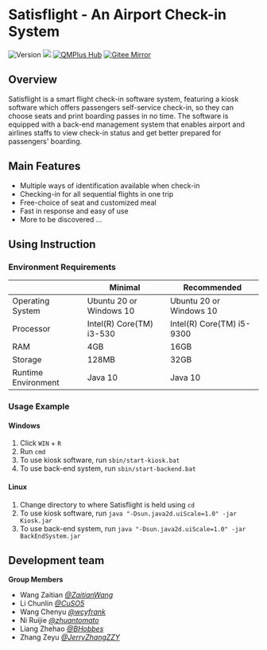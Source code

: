 # Satisflight - An Airport Check-in System


![Version](https://img.shields.io/badge/Version-1.0-green)
![](https://img.shields.io/github/repo-size/JerryZhangZZY/EBU6304-2021-Software-Engineering-Group-111)
[![QMPlus Hub](https://img.shields.io/badge/QMPlus%20Hub-here-orange)](https://hub.qmplus.qmul.ac.uk/group/ebu6304-2022-software-engin-35)
[![Gitee Mirror](https://img.shields.io/badge/Gitee%20Mirror-here-red)](https://gitee.com/jerryzhangzzy/EBU6304-2021-Software-Engineering-Group-111)

## Overview

Satisflight is a smart flight check-in software system, featuring a kiosk software which offers passengers self-service check-in, so they can choose seats and print boarding passes in no time. The software is equipped with a back-end management system that enables airport and airlines staffs to view check-in status and get better prepared for passengers' boarding.

## Main Features

- Multiple ways of identification available when check-in
- Checking-in for all sequential flights in one trip
- Free-choice of seat and customized meal
- Fast in response and easy of use
- More to be discovered ...

## Using Instruction

### Environment Requirements

|    |Minimal|Recommended|
|----|-------|-----------|
|Operating System|Ubuntu 20 or Windows 10| Ubuntu 20 or Windows 10|
|Processor|Intel(R) Core(TM) i3-530|Intel(R) Core(TM) i5-9300|
|RAM|4GB|16GB|
|Storage|128MB|32GB|
|Runtime Environment|Java 10|Java 10|

### Usage Example

#### Windows

1. Click `WIN` + `R`
2. Run `cmd`
3. To use kiosk software, run `sbin/start-kiosk.bat`
4. To use back-end system, run `sbin/start-backend.bat`

#### Linux

1. Change directory to where Satisflight is held using `cd`
2. To use kiosk software, run `java "-Dsun.java2d.uiScale=1.0" -jar Kiosk.jar`
3. To use back-end system, run `java "-Dsun.java2d.uiScale=1.0" -jar BackEndSystem.jar`

## Development team

**Group Members**
- Wang Zaitian [*@ZaitianWang*](https://github.com/ZaitianWang)
- Li Chunlin [*@CuSO5*](https://github.com/CuSO5)
- Wang Chenyu [*@wcyfrank*](https://github.com/wcyfrank)
- Ni Ruijie [*@zhuantomato*](https://github.com/zhuantomato)
- Liang Zhehao [*@BHobbes*](https://github.com/BHobbes)
- Zhang Zeyu [*@JerryZhangZZY*](https://github.com/JerryZhangZZY)
